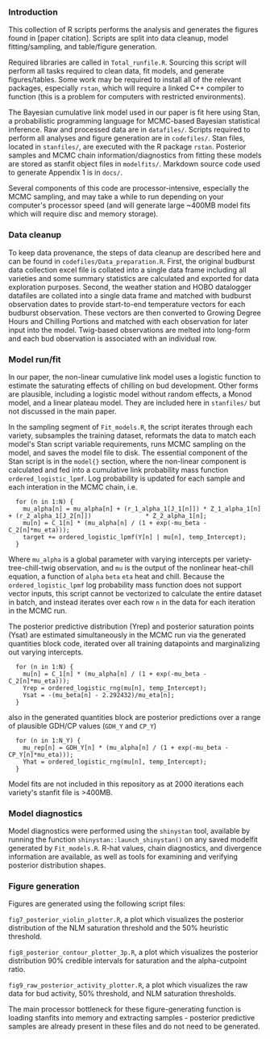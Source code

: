 ### Introduction
This collection of R scripts performs the analysis and generates the figures found in [paper citation]. Scripts are split into data cleanup, model fitting/sampling, and table/figure generation. 

Required libraries are called in `Total_runfile.R`. Sourcing this script will perform all tasks required to clean data, fit models, and generate figures/tables. Some work may be required to install all of the relevant packages, especially `rstan`, which will require a linked C++ compiler to function (this is a problem for computers with restricted environments).

The Bayesian cumulative link model used in our paper is fit here using Stan, a probabilistic programming language for MCMC-based Bayesian statistical inference. Raw and processed data are in `datafiles/`. Scripts required to perform all analyses and figure generation are in `codefiles/`. Stan files, located in `stanfiles/`, are executed with the R package `rstan`. Posterior samples and MCMC chain information/diagnostics from fitting these models are stored as stanfit object files in `modelfits/`. Markdown source code used to generate Appendix 1 is in `docs/`.

Several components of this code are processor-intensive, especially the MCMC sampling, and may take a while to run depending on your computer's processor speed (and will generate large ~400MB model fits which will require disc and memory storage). 

### Data cleanup
To keep data provenance, the steps of data cleanup are described here and can be found in `codefiles/Data_preparation.R`. First, the original budburst data collection excel file is collated into a single data frame including all varieties and some summary statistics are calculated and exported for data exploration purposes. Second, the weather station and HOBO datalogger datafiles are collated into a single data frame and matched with budburst observation dates to provide start-to-end temperature vectors for each budburst observation. These vectors are then converted to Growing Degree Hours and Chilling Portions and matched with each observation for later input into the model. Twig-based observations are melted into long-form and each bud observation is associated with an individual row.

### Model run/fit
In our paper, the non-linear cumulative link model uses a logistic function to estimate the saturating effects of chilling on bud development. Other forms are plausible, including a logistic model without random effects, a Monod model, and a linear plateau model. They are included here in `stanfiles/` but not discussed in the main paper. 

In the sampling segment of `Fit_models.R`, the script iterates through each variety, subsamples the training dataset, reformats the data to match each model's Stan script variable requirements, runs MCMC sampling on the model, and saves the model file to disk. The essential component of the Stan script is in the `model{}` section, where the non-linear component is calculated and fed into a cumulative link probability mass function `ordered_logistic_lpmf`. Log probability is updated for each sample and each interation in the MCMC chain, i.e.

```
  for (n in 1:N) { 
    mu_alpha[n] = mu_alpha[n] + (r_1_alpha_1[J_1[n]]) * Z_1_alpha_1[n] + (r_2_alpha_1[J_2[n]])               * Z_2_alpha_1[n]; 
    mu[n] = C_1[n] * (mu_alpha[n] / (1 + exp(-mu_beta - C_2[n]*mu_eta)));
    target += ordered_logistic_lpmf(Y[n] | mu[n], temp_Intercept);
  } 
```

Where `mu_alpha` is a global parameter with varying intercepts per variety-tree-chill-twig observation, and `mu` is the output of the nonlinear heat-chill equation, a function of `alpha` `beta` `eta` heat and chill. Because the `ordered_logistic_lpmf` log probability mass function does not support vector inputs, this script cannot be vectorized to calculate the entire dataset in batch, and instead iterates over each row `n` in the data for each iteration in the MCMC run. 

The posterior predictive distribution (Yrep) and posterior saturation points (Ysat) are estimated simultaneously in the MCMC run via the generated quantities block code, iterated over all training datapoints and marginalizing out varying intercepts.

```
  for (n in 1:N) { 
    mu[n] = C_1[n] * (mu_alpha[n] / (1 + exp(-mu_beta - C_2[n]*mu_eta)));
    Yrep = ordered_logistic_rng(mu[n], temp_Intercept);
    Ysat = -(mu_beta[n] - 2.292432)/mu_eta[n];
  } 
```

also in the generated quantities block are posterior predictions over a range of plausible GDH/CP values (`GDH_Y` and `CP_Y`)

```
  for (n in 1:N_Y) { 
    mu_rep[n] = GDH_Y[n] * (mu_alpha[n] / (1 + exp(-mu_beta - CP_Y[n]*mu_eta)));
    Yhat = ordered_logistic_rng(mu[n], temp_Intercept);
  } 
```

Model fits are not included in this repository as at 2000 iterations each variety's stanfit file is >400MB.

### Model diagnostics
Model diagnostics were performed using the `shinystan` tool, available by running the function `shinystan::launch_shinystan()` on any saved modelfit generated by `Fit_models.R`. R-hat values, chain diagnostics, and divergence information are available, as well as tools for examining and verifying posterior distribution shapes. 

### Figure generation
Figures are generated using the following script files:

`fig7_posterior_violin_plotter.R`, a plot which visualizes the posterior distribution of the NLM saturation threshold and the 50% heuristic threshold.

`fig8_posterior_contour_plotter_3p.R`, a plot which visualizes the posterior distribution 90% credible intervals for saturation and the alpha-cutpoint ratio.
 
`fig9_raw_posterior_activity_plotter.R`, a plot which visualizes the raw data for bud activity, 50% threshold, and NLM saturation thresholds. 

The main processor bottleneck for these figure-generating function is loading stanfits into memory and extracting samples - posterior predictive samples are already present in these files and do not need to be generated.

